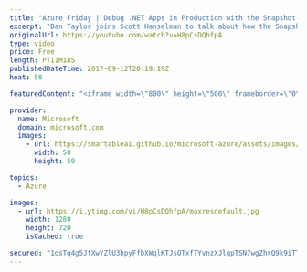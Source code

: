 ```yaml
---
title: "Azure Friday | Debug .NET Apps in Production with the Snapshot Debugger in Application Insights"
excerpt: "Dan Taylor joins Scott Hanselman to talk about how the Snapshot Debugger in Application Insights can help you identify the root cause of issues in your production environment without having to repro them locally. Dan shows how by adding the Microsoft.ApplicationInsights.SnapshotCollector NuGet package"
originalUrl: https://youtube.com/watch?v=H8pCsDQhfpA
type: video
price: Free
length: PT11M18S
publishedDateTime: 2017-09-12T20:19:19Z
heat: 50

featuredContent: "<iframe width=\"800\" height=\"500\" frameborder=\"0\" src=\"https://www.youtube.com/embed/H8pCsDQhfpA\" allow=\"accelerometer; autoplay; encrypted-media; gyroscope; picture-in-picture\" allowfullscreen></iframe>"

provider:
  name: Microsoft
  domain: microsoft.com
  images:
    - url: https://smartableai.github.io/microsoft-azure/assets/images/organizations/microsoft.com-50x50.jpg
      width: 50
      height: 50

topics:
  - Azure

images:
  - url: https://i.ytimg.com/vi/H8pCsDQhfpA/maxresdefault.jpg
    width: 1280
    height: 720
    isCached: true

secured: "1osTq4g5JfXwYZlU3hpyFfbXWqlKTJsOTxfTYvnzXJlqpTSN7wgZhrQ9k9iTTWd+EX5dM/bNhQJyzobDN4IrV8pVTTsSbDEmwIzLt78x44I4IHrLXB5J9T7ArfLKnPy7UfriFr7zLI3IdLI+EqOOSlgFVbH6vrr24tON9reqPmxSNaCJ5wjOxodatn0h8AcrJo2Wa0SxUbp4MHVbxwUMJenbNiQTARCdWPejnxi/sBp+EoEMowIu/wAQLQmTvYUdc1uQVXRitiBsNW9Pz86tu1F+6wfQRD9yQBEolLndWNaO6Q9aWbDYGTR711DCYl6u23L2zM+zlPgJKhjgKi3kAunrKwQ4cLCVKxjGlshqLCYOdcTBbjqM11N5sYDN+IHJopn6axvHwNI8btoXmEg2Fv/jOjBxseciZ79Zcoib0Yg=;733vaoqk72pFFxZ6g9udjQ=="
---
```


